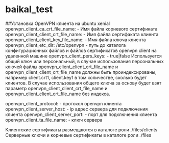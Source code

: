 # baikal_test
##Установка OpenVPN клиента на ubuntu xenial
openvpn_client_ca_crt_file_name:   - Имя файла корневого сертификата
openvpn_client_client_crt_file_name:  - Имя файла сертифаката клиента
openvpn_client_client_key_file_name:  - Имя файла ключа клиента
openvpn_client_etc_dir: /etc/openvpn - путь до каталога конфигурационных файлов и файлов сертификатов  openvpn client на удаленной машине
openvpn_client_pers_keys:  - true|false Используется общий ключ или персональный, в случае использования персональных ключей файлы openvpn_client_client_crt_file_name и openvpn_client_client_crt_file_name должны быть проиндексированы, например client.crt1, client.key1 в том количестве, сколько будет клиентов. В случае использования общего ключа за основу будет взят параметр openvpn_client_client_crt_file_name  и openvpn_client_client_crt_file_name без индекса.

openvpn_client_protocol:  - протокол openvpn клиента
openvpn_client_server_host:  - ip адрес сервера для подключения клиента
openvpn_client_server_port: - порт для подключения клиента
openvpn_client_ta_file_name: -  ключ сервера

Клиентские сертификаты размещаются в каталоге роли ./files/clients
Серверные ключи и корневые сертификаты в каталоге роли ./files




